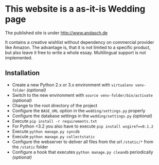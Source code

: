 # This website is a as-it-is Wedding page
The published site is under http://www.andasch.de

It contains a creative wishlist without dependency on commercial provider like Amazon. 
The advantage is, that it is not limited to a specific product, but also leave it free to write a whole essay. 
Multilingual support is not implemented.

## Installation
- Create a new Python 2.x or 3.x environment with `virtualenv venv-folder` _(optional)_
- Switch to the new environment with `source venv-folder/bin/activate` _(optional)_
- Change to the root directory of the project
- Configure the `BASE_URL` option in the `wedding/settings.py` properly
- Configure the database settings in the `wedding/settings.py` _(optional)_
- Execute `pip install -r requirements.txt`
- For Python <3.2 you also have to execute `pip install wsgiref==0.1.2`
- Execute `python manage.py syncdb`
- Execute `python manage.py collectstatic` 
- Configure the webserver to deliver all files from the url `/static/*` from the `/static` folder
- Configure a hook that executes `python manage.py cleandb` periodically _(optional)_
